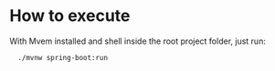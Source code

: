# How to execute

With Mvem installed and shell inside the root project folder, just run: 
```bash
  ./mvnw spring-boot:run
```